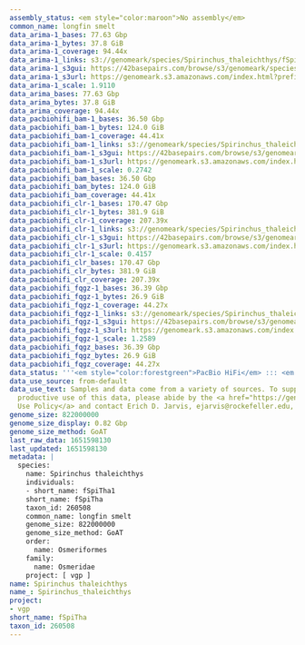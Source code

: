 ```yaml
---
assembly_status: <em style="color:maroon">No assembly</em>
common_name: longfin smelt
data_arima-1_bases: 77.63 Gbp
data_arima-1_bytes: 37.8 GiB
data_arima-1_coverage: 94.44x
data_arima-1_links: s3://genomeark/species/Spirinchus_thaleichthys/fSpiTha1/genomic_data/arima/<br>
data_arima-1_s3gui: https://42basepairs.com/browse/s3/genomeark/species/Spirinchus_thaleichthys/fSpiTha1/genomic_data/arima/
data_arima-1_s3url: https://genomeark.s3.amazonaws.com/index.html?prefix=species/Spirinchus_thaleichthys/fSpiTha1/genomic_data/arima/
data_arima-1_scale: 1.9110
data_arima_bases: 77.63 Gbp
data_arima_bytes: 37.8 GiB
data_arima_coverage: 94.44x
data_pacbiohifi_bam-1_bases: 36.50 Gbp
data_pacbiohifi_bam-1_bytes: 124.0 GiB
data_pacbiohifi_bam-1_coverage: 44.41x
data_pacbiohifi_bam-1_links: s3://genomeark/species/Spirinchus_thaleichthys/fSpiTha1/genomic_data/pacbio_hifi/<br>
data_pacbiohifi_bam-1_s3gui: https://42basepairs.com/browse/s3/genomeark/species/Spirinchus_thaleichthys/fSpiTha1/genomic_data/pacbio_hifi/
data_pacbiohifi_bam-1_s3url: https://genomeark.s3.amazonaws.com/index.html?prefix=species/Spirinchus_thaleichthys/fSpiTha1/genomic_data/pacbio_hifi/
data_pacbiohifi_bam-1_scale: 0.2742
data_pacbiohifi_bam_bases: 36.50 Gbp
data_pacbiohifi_bam_bytes: 124.0 GiB
data_pacbiohifi_bam_coverage: 44.41x
data_pacbiohifi_clr-1_bases: 170.47 Gbp
data_pacbiohifi_clr-1_bytes: 381.9 GiB
data_pacbiohifi_clr-1_coverage: 207.39x
data_pacbiohifi_clr-1_links: s3://genomeark/species/Spirinchus_thaleichthys/fSpiTha1/genomic_data/pacbio_hifi/<br>
data_pacbiohifi_clr-1_s3gui: https://42basepairs.com/browse/s3/genomeark/species/Spirinchus_thaleichthys/fSpiTha1/genomic_data/pacbio_hifi/
data_pacbiohifi_clr-1_s3url: https://genomeark.s3.amazonaws.com/index.html?prefix=species/Spirinchus_thaleichthys/fSpiTha1/genomic_data/pacbio_hifi/
data_pacbiohifi_clr-1_scale: 0.4157
data_pacbiohifi_clr_bases: 170.47 Gbp
data_pacbiohifi_clr_bytes: 381.9 GiB
data_pacbiohifi_clr_coverage: 207.39x
data_pacbiohifi_fqgz-1_bases: 36.39 Gbp
data_pacbiohifi_fqgz-1_bytes: 26.9 GiB
data_pacbiohifi_fqgz-1_coverage: 44.27x
data_pacbiohifi_fqgz-1_links: s3://genomeark/species/Spirinchus_thaleichthys/fSpiTha1/genomic_data/pacbio_hifi/<br>
data_pacbiohifi_fqgz-1_s3gui: https://42basepairs.com/browse/s3/genomeark/species/Spirinchus_thaleichthys/fSpiTha1/genomic_data/pacbio_hifi/
data_pacbiohifi_fqgz-1_s3url: https://genomeark.s3.amazonaws.com/index.html?prefix=species/Spirinchus_thaleichthys/fSpiTha1/genomic_data/pacbio_hifi/
data_pacbiohifi_fqgz-1_scale: 1.2589
data_pacbiohifi_fqgz_bases: 36.39 Gbp
data_pacbiohifi_fqgz_bytes: 26.9 GiB
data_pacbiohifi_fqgz_coverage: 44.27x
data_status: '''<em style="color:forestgreen">PacBio HiFi</em> ::: <em style="color:forestgreen">Arima</em>'''
data_use_source: from-default
data_use_text: Samples and data come from a variety of sources. To support fair and
  productive use of this data, please abide by the <a href="https://genome10k.soe.ucsc.edu/data-use-policies/">Data
  Use Policy</a> and contact Erich D. Jarvis, ejarvis@rockefeller.edu, with any questions.
genome_size: 822000000
genome_size_display: 0.82 Gbp
genome_size_method: GoAT
last_raw_data: 1651598130
last_updated: 1651598130
metadata: |
  species:
    name: Spirinchus thaleichthys
    individuals:
    - short_name: fSpiTha1
    short_name: fSpiTha
    taxon_id: 260508
    common_name: longfin smelt
    genome_size: 822000000
    genome_size_method: GoAT
    order:
      name: Osmeriformes
    family:
      name: Osmeridae
    project: [ vgp ]
name: Spirinchus thaleichthys
name_: Spirinchus_thaleichthys
project:
- vgp
short_name: fSpiTha
taxon_id: 260508
---
```

